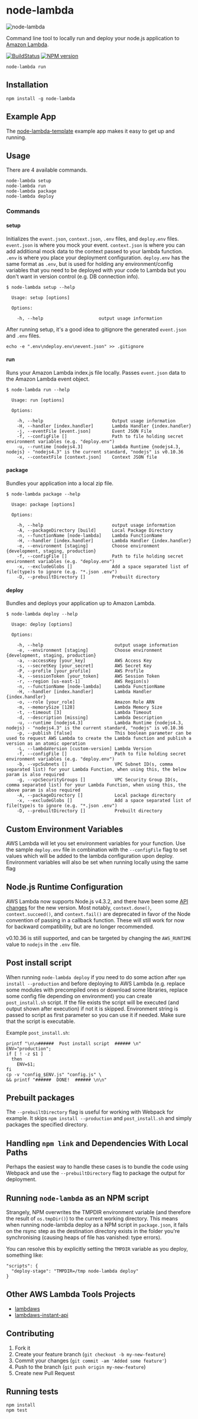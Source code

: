 # node-lambda

![node-lambda](../master/node-lambda.png?raw=true)

Command line tool to locally run and deploy your node.js application to [Amazon Lambda](http://aws.amazon.com/lambda/).

[![BuildStatus](https://travis-ci.org/motdotla/node-lambda.png?branch=master)](https://travis-ci.org/motdotla/node-lambda)
[![NPM version](https://badge.fury.io/js/node-lambda.png)](http://badge.fury.io/js/node-lambda)

```
node-lambda run
```

## Installation

```
npm install -g node-lambda
```

## Example App

The [node-lambda-template](https://github.com/RebelMail/node-lambda-template) example app makes it easy to get up and running.

## Usage

There are 4 available commands.

```
node-lambda setup
node-lambda run
node-lambda package
node-lambda deploy
```

### Commands

#### setup

Initializes the `event.json`, `context.json`, `.env` files, and `deploy.env` files. `event.json` is where you mock your event. `context.json` is where you can add additional mock data to the context passed to your lambda function. `.env` is where you place your deployment configuration. `deploy.env` has the same format as `.env`, but is used for holding any environment/config variables that you need to be deployed with your code to Lambda but you don't want in version control (e.g. DB connection info).

```
$ node-lambda setup --help

  Usage: setup [options]

  Options:

    -h, --help                     output usage information
```

After running setup, it's a good idea to gitignore the generated `event.json` and `.env` files.

```
echo -e ".env\ndeploy.env\nevent.json" >> .gitignore
```

#### run

Runs your Amazon Lambda index.js file locally. Passes `event.json` data to the Amazon Lambda event object.

```
$ node-lambda run --help

  Usage: run [options]

  Options:

    -h, --help                          Output usage information
    -H, --handler [index.handler]       Lambda Handler {index.handler}
    -j, --eventFile [event.json]        Event JSON File
    -f, --configFile []                 Path to file holding secret environment variables (e.g. "deploy.env")
    -u, --runtime [nodejs4.3]           Lambda Runtime {nodejs4.3, nodejs} - "nodejs4.3" is the current standard, "nodejs" is v0.10.36
    -x, --contextFile [context.json]    Context JSON file
```

#### package

Bundles your application into a local zip file.

```
$ node-lambda package --help

  Usage: package [options]

  Options:

    -h, --help                          output usage information
    -A, --packageDirectory [build]      Local Package Directory
    -n, --functionName [node-lambda]    Lambda FunctionName
    -H, --handler [index.handler]       Lambda Handler {index.handler}
    -e, --environment [staging]         Choose environment {development, staging, production}
    -f, --configFile []                 Path to file holding secret environment variables (e.g. "deploy.env")
    -x, --excludeGlobs []               Add a space separated list of file(type)s to ignore (e.g. "*.json .env")
    -D, --prebuiltDirectory []          Prebuilt directory

```

#### deploy

Bundles and deploys your application up to Amazon Lambda.

```
$ node-lambda deploy --help

  Usage: deploy [options]

  Options:

    -h, --help                           output usage information
    -e, --environment [staging]          Choose environment {development, staging, production}
    -a, --accessKey [your_key]           AWS Access Key
    -s, --secretKey [your_secret]        AWS Secret Key
    -P, --profile [your_profile]         AWS Profile
    -k, --sessionToken [your_token]      AWS Session Token
    -r, --region [us-east-1]             AWS Region(s)
    -n, --functionName [node-lambda]     Lambda FunctionName
    -H, --handler [index.handler]        Lambda Handler {index.handler}
    -o, --role [your_role]               Amazon Role ARN
    -m, --memorySize [128]               Lambda Memory Size
    -t, --timeout [3]                    Lambda Timeout
    -d, --description [missing]          Lambda Description
    -u, --runtime [nodejs4.3]            Lambda Runtime {nodejs4.3, nodejs} - "nodejs4.3" is the current standard, "nodejs" is v0.10.36
    -p, --publish [false]                This boolean parameter can be used to request AWS Lambda to create the Lambda function and publish a version as an atomic operation
    -L, --lambdaVersion [custom-version] Lambda Version
    -f, --configFile []                  Path to file holding secret environment variables (e.g. "deploy.env")
    -b, --vpcSubnets []                  VPC Subnet ID(s, comma separated list) for your Lambda Function, when using this, the below param is also required
    -g, --vpcSecurityGroups []           VPC Security Group ID(s, comma separated list) for your Lambda Function, when using this, the above param is also required
    -A, --packageDirectory []            Local package directory
    -x, --excludeGlobs []                Add a space separated list of file(type)s to ignore (e.g. "*.json .env")
    -D, --prebuiltDirectory []           Prebuilt directory
```

## Custom Environment Variables

AWS Lambda will let you set environment variables for your function. Use the sample `deploy.env` file in combination with the `--configFile` flag to set values which will be added to the lambda configuration upon deploy.  Environment variables will also be set when running locally using the same flag

## Node.js Runtime Configuration

AWS Lambda now supports Node.js v4.3.2, and there have been some [API changes](http://docs.aws.amazon.com/lambda/latest/dg/nodejs-prog-model-using-old-runtime.html) for the new version.  Most notably,
`context.done()`, `context.succeed()`, and `context.fail()` are deprecated in favor of the Node convention of passing in
a callback function.  These will still work for now for backward compatibility, but are no longer recommended.

v0.10.36 is still supported, and can be targeted by changing the `AWS_RUNTIME` value to `nodejs` in the `.env` file.

## Post install script
When running `node-lambda deploy` if you need to do some action after `npm install --production` and before deploying to AWS Lambda (e.g. replace some modules with precompiled ones or download some libraries, replace some config file depending on environment) you can create `post_install.sh` script. If the file exists the script will be executed (and output shown after execution) if not it is skipped. Environment string is passed to script as first parameter so you can use it if needed. Make sure that the script is executable.

Example `post_install.sh`:
```
printf "\n\n######  Post install script  ###### \n"
ENV="production";
if [ ! -z $1 ]
  then
    ENV=$1;
fi
cp -v "config_$ENV.js" "config.js" \
&& printf "######  DONE!  ###### \n\n"
```

## Prebuilt packages
The `--prebuiltDirectory` flag is useful for working with Webpack for example. It skips `npm install --production` and `post_install.sh` and simply packages the specified directory.

## Handling `npm link` and Dependencies With Local Paths
Perhaps the easiest way to handle these cases is to bundle the code using Webpack and use the `--prebuiltDirectory` flag to package the output for deployment.

## Running `node-lambda` as an NPM script
Strangely, NPM overwrites the TMPDIR environment variable (and therefore the result of `os.tmpDir()`) to the current working directory. This means when running node-lambda deploy as a NPM script in `package.json`, it fails on the rsync step as the destination directory exists in the folder you're synchronising (causing heaps of file has vanished: type errors).

You can resolve this by explicitly setting the `TMPDIR` variable as you deploy, something like:
```
"scripts": {
  "deploy-stage": "TMPDIR=/tmp node-lambda deploy"
}
```

## Other AWS Lambda Tools Projects

+ [lambdaws](https://github.com/mentum/lambdaws)
+ [lambdaws-instant-api](https://github.com/mentum/lambdaws-instant-api)

## Contributing

1. Fork it
2. Create your feature branch (`git checkout -b my-new-feature`)
3. Commit your changes (`git commit -am 'Added some feature'`)
4. Push to the branch (`git push origin my-new-feature`)
5. Create new Pull Request

## Running tests

```
npm install
npm test
```
